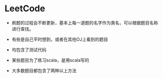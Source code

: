 # LeetCode

* 刷题的过程会不断更新，基本上每一道题的名字作为类名，可以根据题目名称进行查找。

* 有些是自己平时想到，或者在其他OJ上看到的题目

* 均包含了测试代码

* 某些题目为了练习scala，是用scala写的

* 大多数题目都包含了两种以上方法
